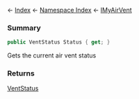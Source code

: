 ← [Index](Api-Index) ← [Namespace Index](Namespace-Index) ← [IMyAirVent](SpaceEngineers.Game.ModAPI.Ingame.IMyAirVent)

### Summary

```csharp
public VentStatus Status { get; }
```

Gets the current air vent status

### Returns

[VentStatus](SpaceEngineers.Game.ModAPI.Ingame.VentStatus)

